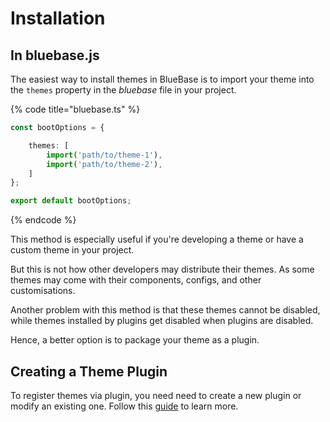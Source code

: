 # Installation

## In bluebase.js

The easiest way to install themes in BlueBase is to import your theme into the `themes` property in the _bluebase_ file in your project.

{% code title="bluebase.ts" %}
```typescript
const bootOptions = {

    themes: [
        import('path/to/theme-1'),
        import('path/to/theme-2'),
    ]
};

export default bootOptions;
```
{% endcode %}

This method is especially useful if you're developing a theme or have a custom theme in your project.

But this is not how other developers may distribute their themes. As some themes may come with their components, configs, and other customisations.

Another problem with this method is that these themes cannot be disabled, while themes installed by plugins get disabled when plugins are disabled.

Hence, a better option is to package your theme as a plugin.

## Creating a Theme Plugin

To register themes via plugin, you need need to create a new plugin or modify an existing one. Follow this [guide](../plugins/developing-a-theme-plugin.md) to learn more.
